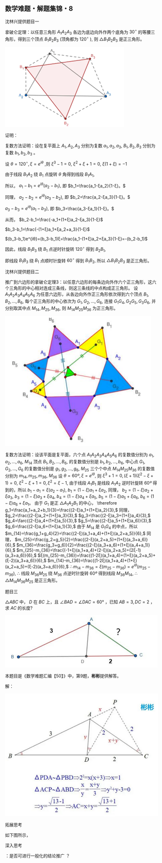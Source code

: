 ## 数学难题・解题集锦・8

沈林兴提供题目一

拿破仑定理：以任意三角形 $A_1A_2A_3$ 各边为底边向外作两个底角为 $30^{\circ}$ 的等腰三角形，得到三个顶点 $B_1B_2B_3$ (顶角都为 $120^{\circ}$ ), 则 $\triangle B_1B_2B_3$ 是正三角形。

![图](/pics/p66-1.png)

证明：

复数方法证明：设在复平面上 $A_1,A_2,A_3$ 分别为复数 $a_1,a_2,a_3,$ $B_1,B_2,B_3$ 分别为复数 $b_1,b_2,b_3$ 。

设 $θ=120^{\circ},ξ=e^{iθ}$ ,则 $ξ^3-1=0,$ $ξ^2+ξ+1=0,$ $ξ(1+ξ)=-1$

由于线段 $B_1A_2$ 绕 $B_1$ 点旋转 $θ$ 角得到线段 $B_1A_1,$

所以， $a_1-b_1=e^{iθ}(a_2-b_1),$ 即 $b_1=\frac{a_1-ξa_2}{1-ξ}。$

同理， $a_2-b_2=e^{iθ}(a_3-b_2),$ 即 $b_2=\frac{a_2-ξa_3}{1-ξ}。$

$a_3-b_3=e^{iθ}(a_1-b_3),$ 即 $b_3=\frac{a_3-ξa_1}{1-ξ}。$

从而， $b_2-b_1=\frac{-a_1+(1+ξ)a_2-ξa_3}{1-ξ}$

$b_3-b_1=\frac{-(1+ξ)a_1+ξa_2+a_3}{1-ξ}$

$(b_3-b_1)e^{iθ}=(b_3-b_1)ξ=\frac{a_1-(1+ξ)a_2+ξa_3}{1-ξ}=-(b_2-b_1)$

因此，线段 $B_1B_3$ 绕 $B_1$ 点逆时针旋转 $120^{\circ}$ 得到 $B_2B_1,$ 

即线段 $B_1B_3$ 绕 $B_1$ 点顺时针旋转 $60^{\circ}$ 得到 $B_1B_2,$ 所以 $\triangle B_1B_2B_3$ 是正三角形。

沈林兴提供题目二

推广到六边形的拿破仑定理3：以任意六边形的每条边向外作六个正三角形，这六个三角形的中心相对连成三条线，则这三条线的中点构成正三角形。 设 $A_1A_2A_3A_4A_5A_6$ 为任意六边形，从各边向外作正三角形依次得到六个顶点 $B_1,B_2,...,B_6,$ 每个正三角形的中心依次为 $G_1,G_2,...,G_6,$ 连接 $G_1G_4,G_2G_5,G_3G_6,$ 并分别取其中点 $M_{14},M_{25},M_{36},$ 则 $M_{14}M_{25}M_{36}$ 为正三角形。

![图](/pics/p66-2.png)

复数方法证明：设该平面是复平面，六个点 $A_1A_2A_3A_4A_5A_6$ 的复数值分别为 $a_1,a_2,...,a_6,$ $M_{14}$ 顶点 $B_1,B_2,...,B_6,$ 的复数值分别是 $b_1,b_2,...,b_6,$ 中心点 $G_1,G_2,...,G_6$ 的复数值分别是 $g_1,g_2,...,g_6,$ $M_{25}$ 三个个中点 $M_{14}M_{25}M_{36}$ 的复数值分别为 $m_{14},m_{25},m_{36},$ $M_{36}$ 设 $θ=60º,ξ=e^{iθ},$ 则 $ξ^3+1=0,(ξ+1)(ξ^2-ξ+1)=0,$ $ξ^2-ξ+1=0,ξ^2=ξ-1,$ 由于线段 $A_1B_1$ 是线段 $A_1A_2$ 逆时针旋转 $60º$ 得到的，所以 $b_1-a_1=ξ(a_2-a_1),$ $b_1=(1-ξ)a_1+ξa_2,$ 同理， $b_2=(1-ξ)a_2+ξa_3,$ $b_3=(1-ξ)a_3+ξa_4,$ $b_4=(1-ξ)a_4+ξa_5,$ $b_5=(1-ξ)a_5+ξa_6,$ $b_6=(1-ξ)a_6+ξa_1。$ 由于 $G_1$ 是正 $\triangle A_1A_2B_1$ 的中心， \therefore g_1=\frac{a_1+a_2+b_1}{3}=\frac{(2-ξ)a_1+(1+ξ)a_2}{3},$ 同理， $g_2=\frac{(2-ξ)a_2+(1+ξ)a_3}{3},$ $g_3=\frac{(2-ξ)a_3+(1+ξ)a_4}{3},$ $g_4=\farc{(2-ξ)a_4+(1+ξ)a_5}{3},$ $g_5=\frac{(2-ξ)a_5+(1+ξ)a_6)}{3},$ $g_6=\frac{(2-ξ)a_6+(1+ξ)a_1}{3},$ 由于 $M_{14}$ 是 $G_1G_4$ 的中点，所以 $m_{14}=\frac{g_1+g_4}{2}=\frac{(2-ξ)(a_1+a_4)+(1+ξ)(a_2+a_5)}{6},$ 同理， $m_{25}=\frac{g_2+g_5}{2}=\frac{(2-ξ)(a_2+a_5)+(1+ξ)(a_3+a_6)}{6},$ $m_{36}=\frac{g_3+g_6)}{2}=\frac{(2-ξ)(a_3+a_6)+(1+ξ)(a_4+a_1)}{6},$ $m_{25}-m_{36}=\frac{(-1+ξ)(a_1+a_4)+(2-ξ)(a_2+a_5)+(2ξ-1)(a_3+a_6)}{6},$ $ξ(m_{25}-m_{36})=\frac{(1-2ξ)(a_1+a_4)+(1+ξ)(a_2+a_5)+(ξ-2)(a_3+a_6)}{6},$ $m_{14}-m_{36}=\frac{(1-2ξ)(a_1+a_4)+(1+ξ)(a_2+a_5)+(ξ-2)(a_3+a_6)}{6},$ $\therefore m_{14}-m_{36}=ξ(m_{25}-m_{36})=e^{iθ}(m_{25}-m_{36}),$ $\therefore$ 线段 $M_{36}M_{25}$ 绕 $M_{36}$ 点逆时针旋转 $60º$ 得到线段 $M_{36}M_{14},$ $\therefore \triangle M_{14}M_{36}M_{25}$ 是正三角形。 

题目三

$\triangle ABC$ 中， $D$ 在 $BC$ 上，且 $\angle BAD=\angle DAC=60°$ ，已知 $AB=3,DC=2$ ，求 $AC$ 的长度?

![图](/pics/p66-3.png)

本题目是《数学难题汇编【50】》中，第9题，**彬彬**提供解答。

解：

![图](/pics/p66-4.png)

拓展思考

如下图所示，

深入思考

：是否可进行一般化的结论推广 ？





